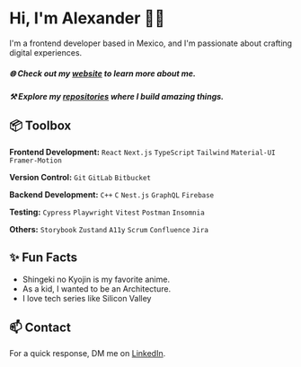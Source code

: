 # Hi, I'm Alexander 👋🏽  

I'm a frontend developer based in Mexico, and I'm passionate about crafting digital experiences. 

##### 🌐 Check out my [website](https://aIexnder.vercel.app/) to learn more about me.
##### ⚒️ Explore my [repositories](https://aIexnder?tab=repositories) where I build amazing things. 
 
## 📦 Toolbox

**Frontend Development:** `React` `Next.js` `TypeScript` `Tailwind` `Material-UI` `Framer-Motion`
 
**Version Control:** `Git` `GitLab` `Bitbucket`

**Backend Development:** `C++` `C` `Nest.js` `GraphQL` `Firebase` 

**Testing:** `Cypress` `Playwright` `Vitest` `Postman` `Insomnia`

**Others:** `Storybook` `Zustand` `A11y` `Scrum` `Confluence` `Jira`
 
## ✨ Fun Facts 

- Shingeki no Kyojin is my favorite anime.
- As a kid, I wanted to be an Architecture.
- I love tech series like Silicon Valley 

## 📫 Contact

 For a quick response, DM me on [LinkedIn](https://www.linkedin.com/in/aIexnder/). 
 
